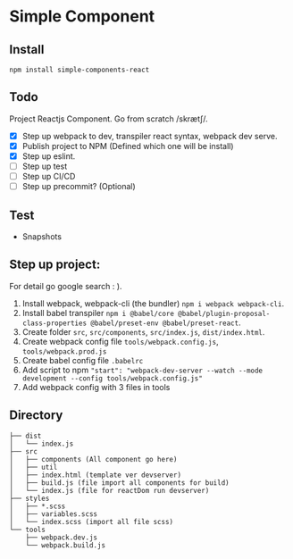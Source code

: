 # Simple Component

## Install

`npm install simple-components-react`

## Todo

Project Reactjs Component. Go from scratch /skrætʃ/.
  - [x] Step up webpack to dev, transpiler react syntax, webpack dev serve.
  - [x] Publish project to NPM (Defined which one will be install)
  - [x] Step up eslint.
  - [ ] Step up test
  - [ ] Step up CI/CD
  - [ ] Step up precommit? (Optional)

## Test

- Snapshots

## Step up project:

For detail go google search : ).

1. Install webpack, webpack-cli (the bundler) `npm i webpack webpack-cli`. 
2. Install babel transpiler `npm i @babel/core @babel/plugin-proposal-class-properties @babel/preset-env @babel/preset-react`.
3. Create folder `src`, `src/components`, `src/index.js`, `dist/index.html`.
4. Create webpack config file `tools/webpack.config.js`, `tools/webpack.prod.js`
5. Create babel config file `.babelrc`
6. Add script to npm `"start": "webpack-dev-server --watch --mode development --config tools/webpack.config.js"`
7. Add webpack config with 3 files in tools

## Directory

```
├── dist
│   └── index.js
├── src
│   ├── components (All component go here)
│   ├── util
│   ├── index.html (template ver devserver)
│   ├── build.js (file import all components for build)
│   └── index.js (file for reactDom run devserver)
├── styles
│   ├── *.scss
│   ├── variables.scss
│   └── index.scss (import all file scss)
└── tools
    ├── webpack.dev.js
    └── webpack.build.js
```
